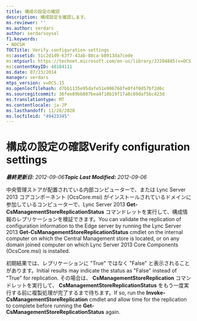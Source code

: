 ```yaml
---
title: 構成の設定の確認
description: 構成設定を確認します。
ms.reviewer: ''
ms.author: serdars
author: serdarsoysal
f1.keywords:
- NOCSH
TOCTitle: Verify configuration settings
ms:assetid: 51c2d1d9-63f7-43ab-88ca-b8913da7cede
ms:mtpsurl: https://technet.microsoft.com/en-us/library/JJ204885(v=OCS.15)
ms:contentKeyID: 48184111
ms.date: 07/23/2014
manager: serdars
mtps_version: v=OCS.15
ms.openlocfilehash: d7bb1135e95dafe51e906768fe0f4f0d57bf2d6c
ms.sourcegitcommit: 36fee89bb887bea4f18b19f17a8c69daf5bc423d
ms.translationtype: MT
ms.contentlocale: ja-JP
ms.lasthandoff: 11/26/2020
ms.locfileid: "49423345"
---
```

# <a name="verify-configuration-settings"></a><span data-ttu-id="e3a24-103">構成の設定の確認</span><span class="sxs-lookup"><span data-stu-id="e3a24-103">Verify configuration settings</span></span>

<div data-xmlns="http://www.w3.org/1999/xhtml">

<div class="topic" data-xmlns="http://www.w3.org/1999/xhtml" data-msxsl="urn:schemas-microsoft-com:xslt" data-cs="https://msdn.microsoft.com/">

<div data-asp="https://msdn2.microsoft.com/asp">



</div>

<div id="mainSection">

<div id="mainBody"><span data-ttu-id="e3a24-104">

<span> </span></span><span class="sxs-lookup"><span data-stu-id="e3a24-104">

<span> </span></span></span>

<span data-ttu-id="e3a24-105">_**最終更新日:** 2012-09-06_</span><span class="sxs-lookup"><span data-stu-id="e3a24-105">_**Topic Last Modified:** 2012-09-06_</span></span>

<span data-ttu-id="e3a24-106">中央管理ストアが配置されている内部コンピューターで、または Lync Server 2013 コアコンポーネント (OcsCore.msi) がインストールされているドメインに参加しているコンピューターで、Lync Server 2013 **Get-CsManagementStoreReplicationStatus** コマンドレットを実行して、構成情報のレプリケーションを検証できます。</span><span class="sxs-lookup"><span data-stu-id="e3a24-106">You can validate the replication of configuration information to the Edge server by running the Lync Server 2013 **Get-CsManagementStoreReplicationStatus** cmdlet on the internal computer on which the Central Management store is located, or on any domain joined computer on which Lync Server 2013 Core Components (OcsCore.msi) is installed.</span></span>

<span data-ttu-id="e3a24-107">初期結果では、レプリケーションに "True" ではなく "False" と表示されることがあります。</span><span class="sxs-lookup"><span data-stu-id="e3a24-107">Initial results may indicate the status as "False" instead of "True" for replication.</span></span> <span data-ttu-id="e3a24-108">その場合は、 **CsManagementStoreReplication** コマンドレットを実行して、 **CsManagementStoreReplicationStatus** をもう一度実行する前に複製処理が完了するまで待ちます。</span><span class="sxs-lookup"><span data-stu-id="e3a24-108">If so, run the **Invoke-CsManagementStoreReplication** cmdlet and allow time for the replication to complete before running the **Get-CsManagementStoreReplicationStatus** again.</span></span>

<span data-ttu-id="e3a24-109"></div>

<span> </span>

</div>

</div>

</span><span class="sxs-lookup"><span data-stu-id="e3a24-109"></div>

<span> </span>

</div>

</div>

</span></span></div>

